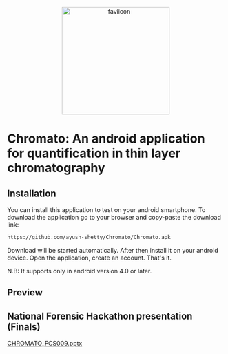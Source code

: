 <p align="center"><img width="250" alt="faviicon" src="https://user-images.githubusercontent.com/124496931/233395598-9d9efa20-81bd-4464-95bc-99141df1eb4f.png"></p>


# Chromato: An android application for quantification in thin layer chromatography
 

## Installation

You can install this application to test on your android smartphone. To download the application go to your browser and copy-paste the download link:
```bash
https://github.com/ayush-shetty/Chromato/Chromato.apk
```
Download will be started automatically. After then install it on your android device. Open the application, create an account. That's it.

N.B: It supports only in android version 4.0 or later.

## Preview

## National Forensic Hackathon presentation (Finals)
[CHROMATO_FCS009.pptx](https://github.com/ayush-shetty/Chromato/files/11287171/CHROMATO_FCS009.pptx)
